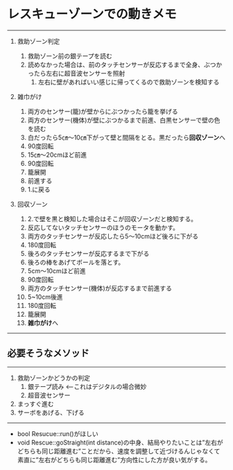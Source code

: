# レスキューゾーンでの動きメモ  
***

1. 救助ゾーン判定  
    1. 救助ゾーン前の銀テープを読む
    2. 読めなかった場合は、前のタッチセンサーが反応するまで全身、ぶつかったら左右に超音波センサーを照射 
        1. 左右に壁があればいい感じに帰ってくるので救助ゾーンを検知する

2. 雑巾がけ
    1. 両方のセンサー(籠)が壁からにぶつかったら籠を挙げる
    2. 両方のセンサー(機体)が壁にぶつかるまで前進、白黒センサーで壁の色を読む
    3. 白だったら5㎝～10㎝下がって壁と間隔をとる。黒だったら**回収ゾーン**へ
    4. 90度回転
    5. 15㎝～20cmほど前進
    6. 90度回転
    7. 籠展開
    8. 前進する
    9. 1.に戻る

3. 回収ゾーン
    1. 2.で壁を黒と検知した場合はそこが回収ゾーンだと検知する。
    2. 反応してないタッチセンサーのほうのモータを動かす。
    3. 両方のタッチセンサーが反応したら5～10cmほど後ろに下がる
    4. 180度回転
    5. 後ろのタッチセンサーが反応するまで下がる
    6. 後ろの棒をあげてボールを落とす。
    7. 5cm～10cmほど前進
    8. 90度回転
    9. 両方のタッチセンサー(機体)が反応するまで前進する
    10. 5~10cm後進
    11. 180度回転
    12. 籠展開
    13. **雑巾がけ**へ
***
## 必要そうなメソッド
***
1. 救助ゾーンかどうかの判定
    1. 銀テープ読み <--これはデジタルの場合微妙
    2. 超音波センサー
2. まっすぐ進む
3. サーボをあげる、下げる 

*** 
+ bool Resucue::run()がほしい
+ void Rescue::goStraight(int distance)の中身、結局やりたいことは”左右がどちらも同じ距離進む”ことだから、速度を調整して近づけるんじゃなくて素直に”左右がどちらも同じ距離進む”方向性にした方が良い気がする。
